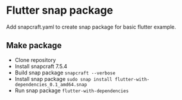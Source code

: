 # Flutter snap package

Add snapcraft.yaml to create snap package for basic flutter example.

## Make package

* Clone repository
* Install snapcraft 7.5.4
* Build snap package
```snapcraft --verbose```
* Install snap package
```sudo snap install flutter-with-dependencies_0.1_amd64.snap```
* Run snap package
```flutter-with-dependencies```
